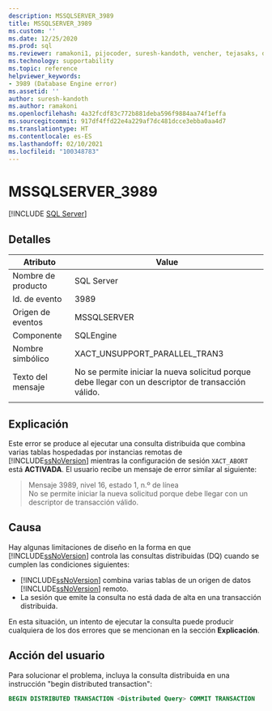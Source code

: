 ```yaml
---
description: MSSQLSERVER_3989
title: MSSQLSERVER_3989
ms.custom: ''
ms.date: 12/25/2020
ms.prod: sql
ms.reviewer: ramakoni1, pijocoder, suresh-kandoth, vencher, tejasaks, docast
ms.technology: supportability
ms.topic: reference
helpviewer_keywords:
- 3989 (Database Engine error)
ms.assetid: ''
author: suresh-kandoth
ms.author: ramakoni
ms.openlocfilehash: 4a32fcdf83c772b881deba596f9884aa74f1effa
ms.sourcegitcommit: 917df4ffd22e4a229af7dc481dcce3ebba0aa4d7
ms.translationtype: HT
ms.contentlocale: es-ES
ms.lasthandoff: 02/10/2021
ms.locfileid: "100348783"
---
```

# <a name="mssqlserver_3989"></a>MSSQLSERVER_3989
 [!INCLUDE [SQL Server](../../includes/applies-to-version/sqlserver.md)]

## <a name="details"></a>Detalles

|Atributo|Value|
|---|---|
|Nombre de producto|SQL Server|
|Id. de evento|3989|
|Origen de eventos|MSSQLSERVER|
|Componente|SQLEngine|
|Nombre simbólico|XACT_UNSUPPORT_PARALLEL_TRAN3|
|Texto del mensaje|No se permite iniciar la nueva solicitud porque debe llegar con un descriptor de transacción válido.|
||

## <a name="explanation"></a>Explicación

Este error se produce al ejecutar una consulta distribuida que combina varias tablas hospedadas por instancias remotas de [!INCLUDE[ssNoVersion](../../includes/ssnoversion-md.md)] mientras la configuración de sesión `XACT_ABORT` está **ACTIVADA**. El usuario recibe un mensaje de error similar al siguiente:

> Mensaje 3989, nivel 16, estado 1, n.º de línea  
No se permite iniciar la nueva solicitud porque debe llegar con un descriptor de transacción válido.

## <a name="cause"></a>Causa

Hay algunas limitaciones de diseño en la forma en que [!INCLUDE[ssNoVersion](../../includes/ssnoversion-md.md)] controla las consultas distribuidas (DQ) cuando se cumplen las condiciones siguientes:

- [!INCLUDE[ssNoVersion](../../includes/ssnoversion-md.md)] combina varias tablas de un origen de datos [!INCLUDE[ssNoVersion](../../includes/ssnoversion-md.md)] remoto.
- La sesión que emite la consulta no está dada de alta en una transacción distribuida.

En esta situación, un intento de ejecutar la consulta puede producir cualquiera de los dos errores que se mencionan en la sección **Explicación**.

## <a name="user-action"></a>Acción del usuario

Para solucionar el problema, incluya la consulta distribuida en una instrucción "begin distributed transaction":

```sql
BEGIN DISTRIBUTED TRANSACTION <Distributed Query> COMMIT TRANSACTION
```
